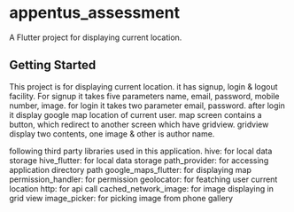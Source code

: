 # appentus_assessment

A Flutter project for displaying current location.

## Getting Started

This project is for displaying current location.
it has signup, login & logout facility.
For signup it takes five parameters name, email, password, mobile number, image.
for login it takes two parameter email, password.
after login it display google map location of current user.
map screen contains a button, which redirect to another screen which have gridview.
gridview display two contents, one image & other is author name.

following third party libraries used in this application.
hive:                           for local data storage
hive_flutter:                   for local data storage
path_provider:                  for accessing application directory path
google_maps_flutter:            for displaying map
permission_handler:             for permission
geolocator:                     for featching user current location
http:                           for api call
cached_network_image:           for image displaying in grid view
image_picker:                   for picking image from phone gallery
